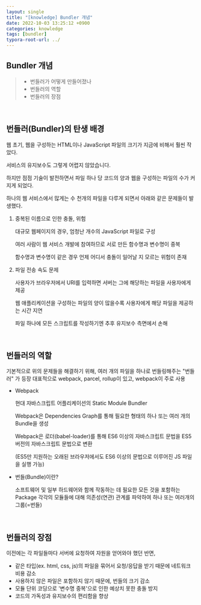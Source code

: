 ```yaml
---
layout: single
title: "[knowledge] Bundler 개념"
date: 2022-10-03 13:25:12 +0900
categories: knowledge
tags: [bundler]
typora-root-url: ../
---
```


## Bundler 개념

> - 번들러가 어떻게 만들어졌나
> - 번들러의 역할
> - 번들러의 장점

<br>

## 번들러(Bundler)의 탄생 배경

웹 초기, 웹을 구성하는 HTML이나 JavaScript 파일의 크기가 지금에 비해서 훨씬 작았다. 

서비스의 유지보수도 그렇게 어렵지 않았습니다.

하지만 점점 기술이 발전하면서 파일 하나 당 코드의 양과 웹을 구성하는 파일의 수가 커지게 되었다. 

하나의 웹 서비스에서 많게는 수 천개의 파일을 다루게 되면서 아래와 같은 문제들이 발생했다.

1. 중복된 이름으로 인한 충돌, 위험

   대규모 웹페이지의 경우, 엄청난 개수의 JavaScript 파일로 구성

   여러 사람이 웹 서비스 개발에 참여하므로 서로 만든 함수명과 변수명이 중복 

   함수명과 변수명이 같은 경우 언제 어디서 충돌이 일어날 지 모르는 위험이 존재

2. 파일 전송 속도 문제

   사용자가 브라우저에서 URI를 입력하면 서버는 그에 해당하는 파일을 사용자에게 제공

   웹 애플리케이션을 구성하는 파일의 양이 많을수록 사용자에게 해당 파일을 제공하는 시간 지연

   파일 하나에 모든 스크립트를 작성하기엔 추후 유지보수 측면에서 손해

<br>

## 번들러의 역할

기본적으로 위의 문제들을 해결하기 위해, 여러 개의 파일을 하나로 번들링해주는 "번들러" 가 등장
대표적으로 webpack, parcel, rollup이 있고, webpack이 주로 사용

- Webpack

  현대 자바스크립트 어플리케이션의 Static Module Bundler

  Webpack은 Dependencies Graph를 통해 필요한 형태의 하나 또는 여러 개의 Bundle을 생성

  Webpack은 로더(babel-loader)를 통해 ES6 이상의 자바스크립트 문법을 ES5 버전의 자바스크립트 문법으로 변환

  (ES5만 지원하는 오래된 브라우저에서도 ES6 이상의 문법으로 이루어진 JS 파일을 실행 가능)

- 번들(Bundle)이란?

  소프트웨어 및 일부 하드웨어와 함께 작동하는 데 필요한 모든 것을 포함하는 Package
  각각의 모듈들에 대해 의존성(연관) 관계를 파악하여 하나 또는 여러개의 그룹(=번들)

<br>

## 번들러의 장점

이전에는 각 파일들마다 서버에 요청하여 자원을 얻어와야 했던 반면, 

- 같은 타입(ex. html, css, js)의 파일을 묶어서 요청/응답을 받기 때문에 네트워크 비용 감소
- 사용하지 않은 파일은 포함하지 않기 때문에, 번들의 크기 감소
- 모듈 단위 코딩으로 '변수명 중복'으로 인한 예상치 못한 충돌 방지
- 코드의 가독성과 유지보수의 편리함을 향상